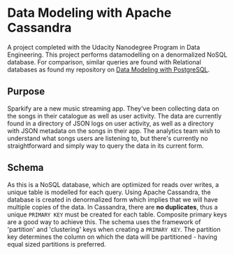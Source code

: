 # Data Modeling with Apache Cassandra

A project completed with the Udacity Nanodegree Program in Data Engineering. This project performs datamodelling on a denormalized NoSQL database. For comparison, similar queries are found with Relational databases as found my repository on [Data Modeling with PostgreSQL](https://github.com/mlnotebook/data_modelling_with_postgresql).

## Purpose

Sparkify are a new music streaming app. They've been collecting data on the songs in their catalogue as well as user activity. The data are currently found in a directory of JSON logs on user activity, as well as a directory with JSON metadata on the songs in their app. The analytics team wish to understand what songs users are listening to, but there's currently no straightforward and simply way to query the data in its current form.

## Schema
As this is a NoSQL database, which are optimized for reads over writes, a unique table is modelled for each query. Using Apache Cassandra, the database is created in denormalized form which implies that we will have multiple copies of the data. In Cassandra, there are **no duplicates**, thus a unique `PRIMARY KEY` must be created for each table. Composite primary keys are a good way to achieve this. The schema uses the framework of 'partition' and 'clustering' keys when creating a `PRIMARY KEY`. The partition key determines the column on which the data will be partitioned - having equal sized partitions is preferred.
